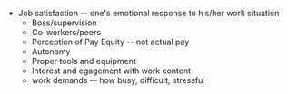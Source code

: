 - Job satisfaction -- one's emotional response to his/her work situation
	- Boss/supervision
	- Co-workers/peers
	- Perception of Pay Equity -- not actual pay
	- Autonomy
	- Proper tools and equipment
	- Interest and egagement with work content
	- work demands -- how busy, difficult, stressful